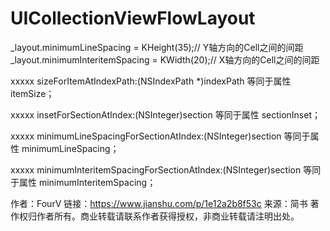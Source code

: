 #  UICollectionViewFlowLayout

_layout.minimumLineSpacing = KHeight(35);// Y轴方向的Cell之间的间距
_layout.minimumInteritemSpacing = KWidth(20);// X轴方向的Cell之间的间距

xxxxx sizeForItemAtIndexPath:(NSIndexPath *)indexPath
等同于属性 itemSize；

xxxxx insetForSectionAtIndex:(NSInteger)section
等同于属性 sectionInset；

xxxxx minimumLineSpacingForSectionAtIndex:(NSInteger)section
等同于属性 minimumLineSpacing；

xxxxx minimumInteritemSpacingForSectionAtIndex:(NSInteger)section
等同于属性 minimumInteritemSpacing；

作者：FourV
链接：https://www.jianshu.com/p/1e12a2b8f53c
来源：简书
著作权归作者所有。商业转载请联系作者获得授权，非商业转载请注明出处。
